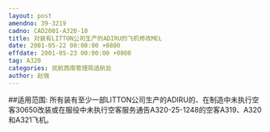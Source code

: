 ```yaml
---
layout: post
amendno: 39-3219
cadno: CAD2001-A320-10
title: 对装有LITTON公司生产的ADIRU的飞机修改MEL
date: 2001-05-22 00:00:00 +0800
effdate: 2001-05-23 00:00:00 +0800
tag: A320
categories: 民航西南管理局适航处
author: 赵强
---
```


##适用范围:
所有装有至少一部LITTON公司生产的ADIRU的、在制造中未执行空客30650改装或在服役中未执行空客服务通告A320-25-1248的空客A319、A320和A321飞机。

